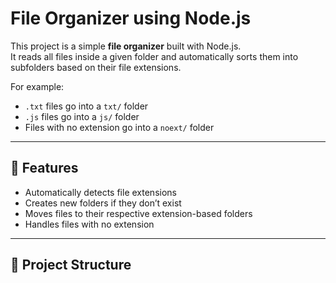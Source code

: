 # File Organizer using Node.js

This project is a simple **file organizer** built with Node.js.  
It reads all files inside a given folder and automatically sorts them into subfolders based on their file extensions.  

For example:  
- `.txt` files go into a `txt/` folder  
- `.js` files go into a `js/` folder  
- Files with no extension go into a `noext/` folder  

---

## 🚀 Features
- Automatically detects file extensions
- Creates new folders if they don’t exist
- Moves files to their respective extension-based folders
- Handles files with no extension

---

## 📂 Project Structure
